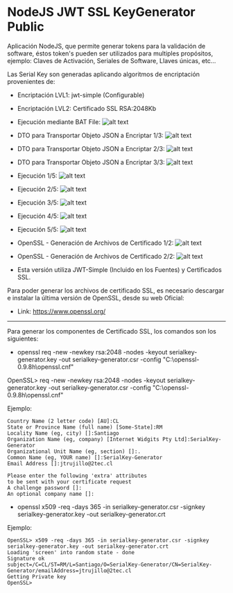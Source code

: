 # NodeJS JWT SSL KeyGenerator Public

Aplicación NodeJS, que permite generar tokens para la validación de software, éstos token's pueden ser utilizados para multiples propósitos, ejemplo: Claves de Activación, Seriales de Software, Llaves únicas, etc...

Las Serial Key son generadas aplicando algoritmos de encriptación provenientes de:

- Encriptación LVL1: jwt-simple (Configurable)
- Encriptación LVL2: Certificado SSL RSA:2048Kb

- Ejecución mediante BAT File:
![alt text](https://github.com/jtrujilloh/NodeJS-JWT-SSL-KeyGenerator-Public/blob/master/000%20-%20Start.JPG)

- DTO para Transportar Objeto JSON a Encriptar 1/3:
![alt text](https://github.com/jtrujilloh/NodeJS-JWT-SSL-KeyGenerator-Public/blob/master/008%20-%20DTO%20Transport.JPG)

- DTO para Transportar Objeto JSON a Encriptar 2/3:
![alt text](https://github.com/jtrujilloh/NodeJS-JWT-SSL-KeyGenerator-Public/blob/master/009%20-%20DTO%20Transport.JPG)

- DTO para Transportar Objeto JSON a Encriptar 3/3:
![alt text](https://github.com/jtrujilloh/NodeJS-JWT-SSL-KeyGenerator-Public/blob/master/011%20-%20DTO%20Transport.JPG)

- Ejecución 1/5:
![alt text](https://github.com/jtrujilloh/NodeJS-JWT-SSL-KeyGenerator-Public/blob/master/001%20-%20Excec.JPG)

- Ejecución 2/5:
![alt text](https://github.com/jtrujilloh/NodeJS-JWT-SSL-KeyGenerator-Public/blob/master/002%20-%20Excec.JPG)

- Ejecución 3/5:
![alt text](https://github.com/jtrujilloh/NodeJS-JWT-SSL-KeyGenerator-Public/blob/master/003%20-%20Excec.JPG)

- Ejecución 4/5:
![alt text](https://github.com/jtrujilloh/NodeJS-JWT-SSL-KeyGenerator-Public/blob/master/004%20-%20Excec.JPG)

- Ejecución 5/5:
![alt text](https://github.com/jtrujilloh/NodeJS-JWT-SSL-KeyGenerator-Public/blob/master/005%20-%20Excec.JPG)

- OpenSSL - Generación de Archivos de Certificado 1/2:
![alt text](https://github.com/jtrujilloh/NodeJS-JWT-SSL-KeyGenerator-Public/blob/master/006%20-%20PowerShell%20(x86).JPG)

- OpenSSL - Generación de Archivos de Certificado 2/2:
![alt text](https://github.com/jtrujilloh/NodeJS-JWT-SSL-KeyGenerator-Public/blob/master/007%20-%20Claves%20y%20Certificados.JPG)

- Esta versión utiliza JWT-Simple (Incluido en los Fuentes) y Certificados SSL.

Para poder generar los archivos de certificado SSL, es necesario descargar e instalar la última versión de OpenSSL, desde su web Oficial:

- Link: https://www.openssl.org/

--------------------------------------------------------------------------------------------------

Para generar los componentes de Certificado SSL, los comandos son los siguientes:

- openssl req -new -newkey rsa:2048 -nodes -keyout serialkey-generator.key -out serialkey-generator.csr -config "C:\openssl-0.9.8h\openssl.cnf"

OpenSSL> req -new -newkey rsa:2048 -nodes -keyout serialkey-generator.key -out serialkey-generator.csr -config "C:\openssl-0.9.8h\openssl.cnf"

Ejemplo:

	Country Name (2 letter code) [AU]:CL
	State or Province Name (full name) [Some-State]:RM
	Locality Name (eg, city) []:Santiago
	Organization Name (eg, company) [Internet Widgits Pty Ltd]:SerialKey-Generator
	Organizational Unit Name (eg, section) []:.
	Common Name (eg, YOUR name) []:SerialKey-Generator
	Email Address []:jtrujillo@2tec.cl

	Please enter the following 'extra' attributes
	to be sent with your certificate request
	A challenge password []:
	An optional company name []:


- openssl x509 -req -days 365 -in serialkey-generator.csr -signkey serialkey-generator.key -out serialkey-generator.crt

Ejemplo:

	OpenSSL> x509 -req -days 365 -in serialkey-generator.csr -signkey serialkey-generator.key -out serialkey-generator.crt
	Loading 'screen' into random state - done
	Signature ok
	subject=/C=CL/ST=RM/L=Santiago/O=SerialKey-Generator/CN=SerialKey-Generator/emailAddress=jtrujillo@2tec.cl
	Getting Private key
	OpenSSL>
